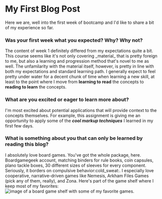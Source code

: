 # My First Blog Post
<p>Here we are, well into the first week of bootcamp and I'd like to share a bit of my experience so far. </p>
<h3> Was your first week what you expected? Why? Why not?</h3>
The content of week 1 definitely differed from my expectations quite a bit. This course seems like it's not only covering _material_ that is pretty foreign to me, but also a learning and progression method that's novel to me as well.  The unfamilarity with the material itself, however, is pretty in line with both my expectations and standard learning path.  I generally expect to feel pretty under water for a decent chunk of time when learning a new skill, at least to the point where I move from <strong>learning to read</strong> the concepts to <strong>reading to learn</strong> the concepts.<br>
<h3>What are you excited or eager to learn more about?</h3> 
I'm most excited about potential applications that will provide context to the concepts themselves.  For example, this assignment is giving me an opportunity to apply some of the <strong><em>cool markup techniques</strong></em> I learned in my first few days. 
<h3> What is something about you that can only be learned by reading this blog?</h3> 
I absolutely love board games.  You've got the whole package, here.  Boardgamegeek account, matching binders for rule books, coin capsules, plano tackle boxes, 30 different sizes of sleeves for every component.  Seriously, it borders on compulsive behavior:cold_sweat:.  I especially love cooperative, narrative-driven games like Nemesis, Arkham Files Games (pick any of them, really), and Zona.  Here's part of the game shelf where I keep most of my favorites:
<img src="https://user-images.githubusercontent.com/98314025/151430773-42bb6883-9331-4fe4-84c5-c48a64454be7.jpg" title="image of a board game shelf with some of my favorite games.">
